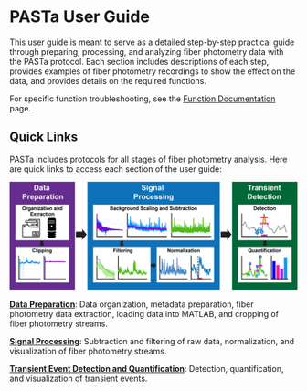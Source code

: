 # PASTa User Guide
This user guide is meant to serve as a detailed step-by-step practical guide through preparing, processing, and analyzing fiber photometry data with the PASTa protocol. Each section includes descriptions of each step, provides examples of fiber photometry recordings to show the effect on the data, and provides details on the required functions.

For specific function troubleshooting, see the [Function Documentation](https://rdonka.github.io/PASTaUserGuide/functiondocumentation/) page.

## Quick Links
PASTa includes protocols for all stages of fiber photometry analysis. Here are quick links to access each section of the user guide:

![png](./img/home_2_PASTaprotocoloverview.png)

[__Data Preparation__](https://rdonka.github.io/PASTaUserGuide/userguide/datapreparation/): Data organization, metadata preparation, fiber photometry data extraction, loading data into MATLAB, and cropping of fiber photometry streams.

[__Signal Processing__](https://rdonka.github.io/PASTaUserGuide/userguide/signalprocessing/): Subtraction and filtering of raw data, normalization, and visualization of fiber photometry streams.

[__Transient Event Detection and Quantification__](https://rdonka.github.io/PASTaUserGuide/userguide/transientanalysis/): Detection, quantification, and visualization of transient events.
